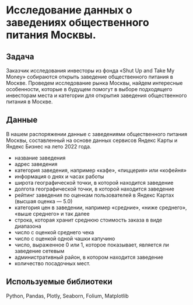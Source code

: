 # Исследование данных o заведениях общественного питания Москвы.

## Задача
  
Заказчик исследования инвесторы из фонда «Shut Up and Take My Money» собираются открыть заведение общественного питания в Москве. Проведем исследование рынка Москвы, найдем интересные особенности, которые в будущем помогут в выборе подходящего инвесторам места и категории для открытия заведения общественного питания в Москве.
## Данные
В нашем распоряжении данные с заведениями общественного питания Москвы, составленный на основе данных сервисов Яндекс Карты и Яндекс Бизнес на лето 2022 года.
- название заведения
- адрес заведения
- категория заведения, например «кафе», «пиццерия» или «кофейня»
- информация о днях и часах работы
- широта географической точки, в которой находится заведение
- долгота географической точки, в которой находится заведение
- рейтинг заведения по оценкам пользователей в Яндекс Картах (высшая оценка — 5.0)
- категория цен в заведении, например «средние», «ниже среднего», «выше среднего» и так далее
- строка, которая хранит среднюю стоимость заказа в виде диапазона
- число с оценкой среднего чека
- число с оценкой одной чашки капучино
- число, выраженное 0 или 1, которое показывает, является ли заведение сетевым
- административный район, в котором находится заведение
- количество посадочных мест.
## Используемые библиотеки
Python, Pandas, Plotly, Seaborn, Folium, Matplotlib
